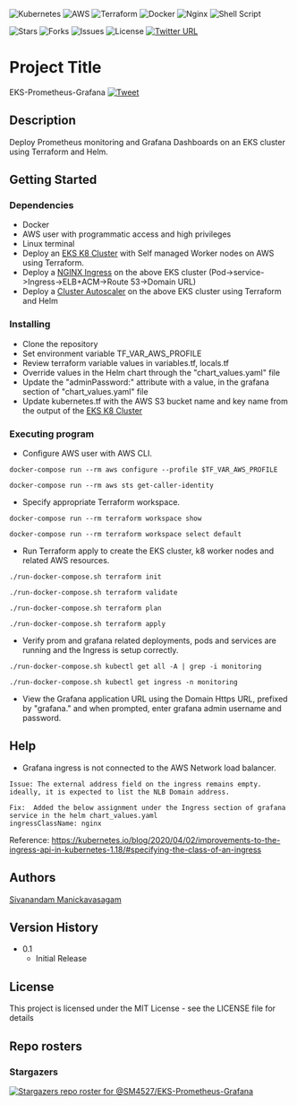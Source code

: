 <p align="center">

![Kubernetes](https://img.shields.io/badge/kubernetes-%23326ce5.svg?style=for-the-badge&logo=kubernetes&logoColor=white) ![AWS](https://img.shields.io/badge/AWS-%23FF9900.svg?style=for-the-badge&logo=amazon-aws&logoColor=white) ![Terraform](https://img.shields.io/badge/terraform-%235835CC.svg?style=for-the-badge&logo=terraform&logoColor=white) ![Docker](https://img.shields.io/badge/docker-%230db7ed.svg?style=for-the-badge&logo=docker&logoColor=white) ![Nginx](https://img.shields.io/badge/nginx-%23009639.svg?style=for-the-badge&logo=nginx&logoColor=white) ![Shell Script](https://img.shields.io/badge/shell_script-%23121011.svg?style=for-the-badge&logo=gnu-bash&logoColor=white)

![Stars](https://img.shields.io/github/stars/SM4527/EKS-Prometheus-Grafana?style=for-the-badge) ![Forks](https://img.shields.io/github/forks/SM4527/EKS-Prometheus-Grafana?style=for-the-badge) ![Issues](https://img.shields.io/github/issues/SM4527/EKS-Prometheus-Grafana?style=for-the-badge) ![License](https://img.shields.io/github/license/SM4527/EKS-Prometheus-Grafana?style=for-the-badge) [![Twitter URL](https://img.shields.io/twitter/url/https/twitter.com/Tamizhan99.svg?style=for-the-badge&label=Follow%20%40Tamizhan99)](https://twitter.com/Tamizhan99) 

</p>

# Project Title

EKS-Prometheus-Grafana [![Tweet](https://img.shields.io/twitter/url/http/shields.io.svg?style=social)](https://twitter.com/intent/tweet?text=EKS%20-%20Prometheus%20-%20Grafana&url=https://github.com/SM4527/EKS-Prometheus-Grafana)

## Description

Deploy Prometheus monitoring and Grafana Dashboards on an EKS cluster using Terraform and Helm.

## Getting Started

### Dependencies

* Docker
* AWS user with programmatic access and high privileges 
* Linux terminal
* Deploy an [EKS K8 Cluster](https://github.com/SM4527/EKS-Terraform) with Self managed Worker nodes on AWS using Terraform.
* Deploy a [NGINX Ingress](https://github.com/SM4527/EKS-Nginx-Ingress) on the above EKS cluster (Pod->service->Ingress->ELB+ACM->Route 53->Domain URL)
* Deploy a [Cluster Autoscaler](https://github.com/SM4527/EKS-Cluster-Autoscaler) on the above EKS cluster using Terraform and Helm

### Installing

* Clone the repository
* Set environment variable TF_VAR_AWS_PROFILE
* Review terraform variable values in variables.tf, locals.tf
* Override values in the Helm chart through the "chart_values.yaml" file
* Update the "adminPassword:" attribute with a value, in the grafana section of "chart_values.yaml" file
* Update kubernetes.tf with the AWS S3 bucket name and key name from the output of the [EKS K8 Cluster](https://github.com/SM4527/EKS-Terraform/blob/master/outputs.tf)

### Executing program

* Configure AWS user with AWS CLI.

```
docker-compose run --rm aws configure --profile $TF_VAR_AWS_PROFILE

docker-compose run --rm aws sts get-caller-identity
```

* Specify appropriate Terraform workspace.

```
docker-compose run --rm terraform workspace show

docker-compose run --rm terraform workspace select default
```

* Run Terraform apply to create the EKS cluster, k8 worker nodes and related AWS resources.

```
./run-docker-compose.sh terraform init

./run-docker-compose.sh terraform validate

./run-docker-compose.sh terraform plan

./run-docker-compose.sh terraform apply
```

* Verify prom and grafana related deployments, pods and services are running and the Ingress is setup correctly.

```
./run-docker-compose.sh kubectl get all -A | grep -i monitoring

./run-docker-compose.sh kubectl get ingress -n monitoring
```

* View the Grafana application URL using the Domain Https URL, prefixed by "grafana." and when prompted, enter grafana admin username and password.

## Help

* Grafana ingress is not connected to the AWS Network load balancer. 

```
Issue: The external address field on the ingress remains empty. ideally, it is expected to list the NLB Domain address.

Fix:  Added the below assignment under the Ingress section of grafana service in the helm chart_values.yaml
ingressClassName: nginx

```

Reference: https://kubernetes.io/blog/2020/04/02/improvements-to-the-ingress-api-in-kubernetes-1.18/#specifying-the-class-of-an-ingress

## Authors

[Sivanandam Manickavasagam](https://www.linkedin.com/in/sivanandammanickavasagam)

## Version History

* 0.1
    * Initial Release

## License

This project is licensed under the MIT License - see the LICENSE file for details

## Repo rosters

### Stargazers

[![Stargazers repo roster for @SM4527/EKS-Prometheus-Grafana](https://reporoster.com/stars/dark/SM4527/EKS-Prometheus-Grafana)](https://github.com/SM4527/EKS-Prometheus-Grafana/stargazers)

